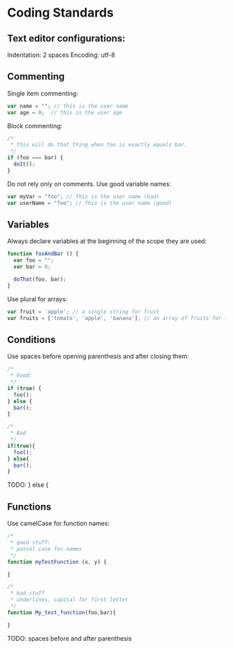 # Coding Standards

## Text editor configurations:
Indentation: 2 spaces
Encoding: utf-8

## Commenting
Single item commenting:
```Javascript
var name = ""; // this is the user name
var age = 0;  // this is the user age
```
Block commenting:
```Javascript
/*
 * this will do that thing when foo is exactly equals bar.
 */
if (foo === bar) {
  doIt();
}
```
Do not rely only on comments. Use good variable names:
```Javascript
var myVar = "foo"; // This is the user name (bad)
var userName = "foo"; // This is the user name (good)
```

## Variables
Always declare variables at the beginning of the scope they are used:
```Javascript
function fooAndBar () {
  var foo = "";
  var bar = 0;

  doThat(foo, bar);
}
```
Use plural for arrays:
```Javascript
var fruit = 'apple'; // a single string for fruit
var fruits = ['tomato', 'apple', 'banana']; // an array of fruits for fruits
```

## Conditions
Use spaces before opening parenthesis and after closing them:
```javascript
/*
 * Good:
 */
if (true) {
  foo();
} else {
  bar();
}

/*
 * Bad
 */
if(true){
  foo();
} else{
  bar();
}
```
TODO: } else {

## Functions
Use camelCase for function names:
```Javascript
/*
 * good stuff:
 * pascal case for names
 */
function myTestFunction (x, y) {

}

/*
 * bad stuff
 * underlines, capital for first letter
 */
function My_test_function(foo,bar){

}
```
TODO: spaces before and after parenthesis

